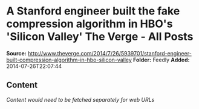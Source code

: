 # A Stanford engineer built the fake compression algorithm in HBO's 'Silicon Valley' The Verge - All Posts

**Source:** http://www.theverge.com/2014/7/26/5939701/stanford-engineer-built-compression-algorithm-in-hbo-silicon-valley
**Folder:** Feedly
**Added:** 2014-07-26T22:07:44




## Content
*Content would need to be fetched separately for web URLs*
